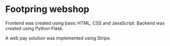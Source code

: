 # Footpring webshop

Frontend was created using basic HTML, CSS and JavaScript.
Backend was created using Python Flask.

A web pay solution was implemented using Stripe.
